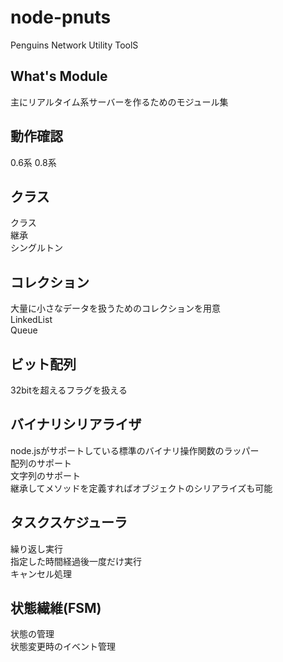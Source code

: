 node-pnuts
==========
Penguins Network Utility ToolS

What's Module
-------------
主にリアルタイム系サーバーを作るためのモジュール集  

動作確認
--------
0.6系
0.8系

クラス
------
クラス  
継承  
シングルトン  

コレクション
------------
大量に小さなデータを扱うためのコレクションを用意  
LinkedList  
Queue  

ビット配列
----------
32bitを超えるフラグを扱える

バイナリシリアライザ
--------------------
node.jsがサポートしている標準のバイナリ操作関数のラッパー  
配列のサポート  
文字列のサポート  
継承してメソッドを定義すればオブジェクトのシリアライズも可能  

タスクスケジューラ
------------------
繰り返し実行  
指定した時間経過後一度だけ実行  
キャンセル処理  

状態繊維(FSM)
--------
状態の管理  
状態変更時のイベント管理  

